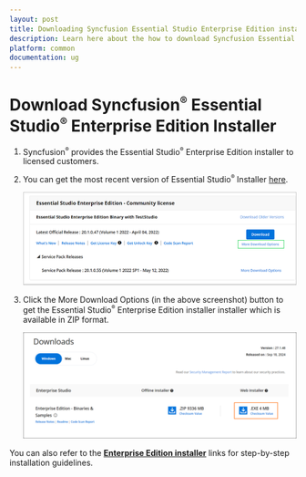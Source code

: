 ```yaml
---
layout: post
title: Downloading Syncfusion Essential Studio Enterprise Edition installer - Syncfusion
description: Learn here about the how to download Syncfusion Essential Studio Enterprise Edition installer from our syncfusion website with license.
platform: common
documentation: ug
--- 
```


# Download Syncfusion<sup style="font-size:70%">&reg;</sup> Essential Studio<sup style="font-size:70%">&reg;</sup> Enterprise Edition Installer

1. Syncfusion<sup style="font-size:70%">&reg;</sup> provides the Essential Studio<sup style="font-size:70%">&reg;</sup> Enterprise Edition installer to licensed customers. 

2. You can get the most recent version of Essential Studio<sup style="font-size:70%">&reg;</sup> Installer [here](https://www.syncfusion.com/downloads/latest-version).

    ![Enterprise License and downloads of Syncfusion<sup style="font-size:70%">&reg;</sup> Essential Studio<sup style="font-size:70%">&reg;</sup>](images/Enterprise-license-and-download.png)

2. Click the More Download Options (in the above screenshot) button to get the Essential Studio<sup style="font-size:70%">&reg;</sup> Enterprise Edition installer installer which is available in ZIP format.

   ![License and downloads of Syncfusion<sup style="font-size:70%">&reg;</sup> Essential Studio<sup style="font-size:70%">&reg;</sup>](images/start-trial-download-enterprise-edition-installer.png)



You can also refer to the [**Enterprise Edition installer**](https://help.syncfusion.com/common/essential-studio/installation/essential-studio-enterprise-edition-installer/how-to-install) links for step-by-step installation guidelines.	
